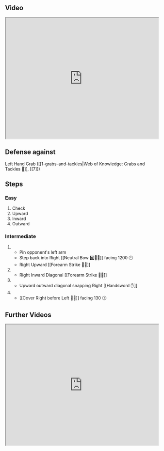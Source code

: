 ## Video

<iframe src="https://www.youtube.com/embed/bLa7kUt56w8" width="100%" height="400"></iframe>

## Defense against

Left Hand Grab ([[1-grabs-and-tackles|Web of Knowledge: Grabs and Tackles 🤝]], [[7]])
## Steps

### Easy

1. Check
2. Upward
3. Inward
4. Outward

### Intermediate

1. - Pin opponent's left arm
   - Step back into Right [[Neutral Bow 0️⃣🧍‍♂️]] facing 1200 🕛
   - Right Upward [[Forearm Strike 💪💥]]
2. - Right Inward Diagonal [[Forearm Strike 💪💥]]
3. - Upward outward diagonal snapping Right [[Handsword ✋]]
4. - [[Cover Right before Left 🦶🔄]] facing 130 🕜

## Further Videos

<iframe src="https://www.youtube.com/embed/IXZ6kr4VHQw?start=123&end=138" width="100%" height="400"></iframe>
